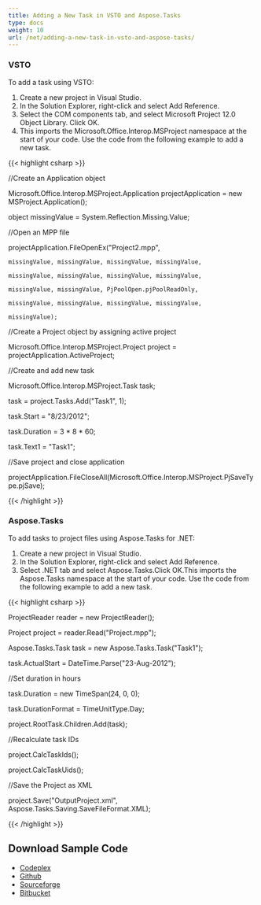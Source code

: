 ```yaml
---
title: Adding a New Task in VSTO and Aspose.Tasks
type: docs
weight: 10
url: /net/adding-a-new-task-in-vsto-and-aspose-tasks/
---
```


### **VSTO**
To add a task using VSTO:

1. Create a new project in Visual Studio.
1. In the Solution Explorer, right-click and select Add Reference.
1. Select the COM components tab, and select Microsoft Project 12.0 Object Library.
   Click OK.
1. This imports the Microsoft.Office.Interop.MSProject namespace at the start of your code. Use the code from the following example to add a new task. 

{{< highlight csharp >}}

 //Create an Application object

Microsoft.Office.Interop.MSProject.Application projectApplication = new MSProject.Application();

object missingValue = System.Reflection.Missing.Value;

//Open an MPP file

projectApplication.FileOpenEx("Project2.mpp",

	missingValue, missingValue, missingValue, missingValue,

	missingValue, missingValue, missingValue, missingValue,

	missingValue, missingValue, PjPoolOpen.pjPoolReadOnly,

	missingValue, missingValue, missingValue, missingValue,

	missingValue);

//Create a Project object by assigning active project

Microsoft.Office.Interop.MSProject.Project project = projectApplication.ActiveProject;

//Create and add new task

Microsoft.Office.Interop.MSProject.Task task;

task = project.Tasks.Add("Task1", 1);

task.Start = "8/23/2012";

task.Duration = 3 * 8 * 60;

task.Text1 = "Task1";

//Save project and close application

projectApplication.FileCloseAll(Microsoft.Office.Interop.MSProject.PjSaveType.pjSave);

{{< /highlight >}}
### **Aspose.Tasks**
To add tasks to project files using Aspose.Tasks for .NET:

1. Create a new project in Visual Studio.
1. In the Solution Explorer, right-click and select Add Reference.
1. Select .NET tab and select Aspose.Tasks.Click OK.This imports the Aspose.Tasks namespace at the start of your code. Use the code from the following example to add a new task. 

{{< highlight csharp >}}

 ProjectReader reader = new ProjectReader();

Project project = reader.Read("Project.mpp");

Aspose.Tasks.Task task = new Aspose.Tasks.Task("Task1");

task.ActualStart = DateTime.Parse("23-Aug-2012");

//Set duration in hours

task.Duration = new TimeSpan(24, 0, 0);

task.DurationFormat = TimeUnitType.Day;

project.RootTask.Children.Add(task);

//Recalculate task IDs

project.CalcTaskIds();

project.CalcTaskUids();

//Save the Project as XML

project.Save("OutputProject.xml", Aspose.Tasks.Saving.SaveFileFormat.XML);

{{< /highlight >}}
## **Download Sample Code**
- [Codeplex](https://asposevsto.codeplex.com/downloads/get/772964)
- [Github](https://github.com/aspose-tasks/Aspose.Tasks-for-.NET/releases/download/AsposeTaskNETVsVSTOProjectv1.1/Adding.a.New.Task.Aspose.Tasks.zip)
- [Sourceforge](https://sourceforge.net/projects/asposevsto/files/Aspose.Tasks%20Vs%20VSTO%20Project/Adding%20a%20New%20Task%20\(Aspose.Tasks\).zip/download)
- [Bitbucket](https://bitbucket.org/asposemarketplace/aspose-for-vsto/downloads/Adding%20a%20New%20Task%20\(Aspose.Tasks\).zip)
